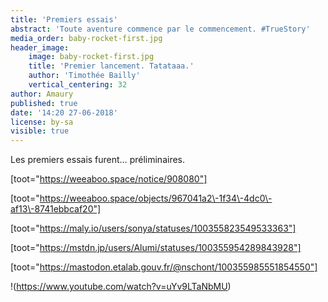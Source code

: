 ```yaml
---
title: 'Premiers essais'
abstract: 'Toute aventure commence par le commencement. #TrueStory'
media_order: baby-rocket-first.jpg
header_image:
    image: baby-rocket-first.jpg
    title: 'Premier lancement. Tatataaa.'
    author: 'Timothée Bailly'
    vertical_centering: 32
author: Amaury
published: true
date: '14:20 27-06-2018'
license: by-sa
visible: true
---
```


Les premiers essais furent… préliminaires.

[toot="https://weeaboo.space/notice/908080"]

[toot="https://weeaboo.space/objects/967041a2\-1f34\-4dc0\-af13\-8741ebbcaf20"]

[toot="https://maly.io/users/sonya/statuses/100355823549533363"]

[toot="https://mstdn.jp/users/Alumi/statuses/100355954289843928"]

[toot="https://mastodon.etalab.gouv.fr/@nschont/100355985551854550"]

!(https://www.youtube.com/watch?v=uYv9LTaNbMU)